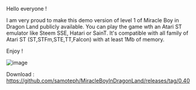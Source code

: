 Hello everyone ! 

I am very proud to make this demo version of level 1 of Miracle Boy in Dragon Land publicly available.
You can play the game wth an Atari ST emulator like Steem SSE, Hatari or SainT.
It's compatible with all family of Atari ST (ST,STFm,STE,TT,Falcon) with at least 1Mb of memory.

Enjoy !

![image](https://github.com/samoteph/MiracleBoyInDragonLand/assets/19349553/7fb764a9-6f34-4da8-b44c-6a6e4928580a)

Download : https://github.com/samoteph/MiracleBoyInDragonLand/releases/tag/0.40
